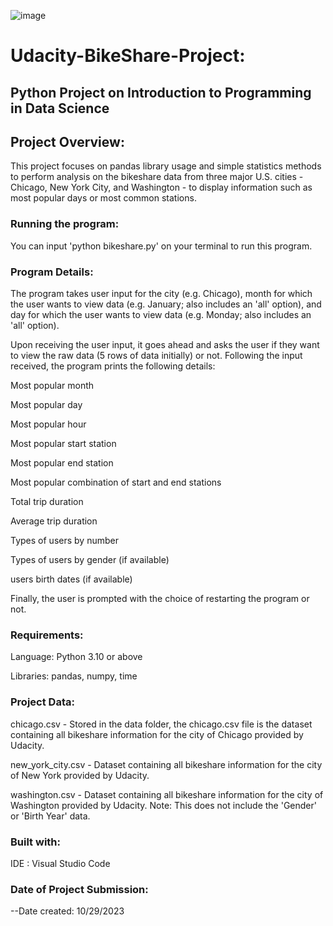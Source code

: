 ![image](https://github.com/Blaqdiana/Bikeshare/assets/109005502/a46ad65e-d2a8-49d3-ae99-c3d167da1e19)


# Udacity-BikeShare-Project:
## Python Project on Introduction to Programming in Data Science 

## Project Overview:
This project focuses on pandas library usage and simple statistics methods to perform analysis on the bikeshare data from three major U.S. cities - Chicago, New York City, and Washington - to display information such as most popular days or most common stations.

### Running the program:
You can input 'python bikeshare.py' on your terminal to run this program.

### Program Details:
The program takes user input for the city (e.g. Chicago), month for which the user wants to view data (e.g. January; also includes an 'all' option), and day for which the user wants to view data (e.g. Monday; also includes an 'all' option).

Upon receiving the user input, it goes ahead and asks the user if they want to view the raw data (5 rows of data initially) or not. Following the input received, the program prints the following details:

Most popular month

Most popular day

Most popular hour

Most popular start station

Most popular end station

Most popular combination of start and end stations

Total trip duration

Average trip duration

Types of users by number

Types of users by gender (if available)

users birth dates (if available)

Finally, the user is prompted with the choice of restarting the program or not.

### Requirements:
Language: Python 3.10 or above

Libraries: pandas, numpy, time

### Project Data:

chicago.csv - Stored in the data folder, the chicago.csv file is the dataset containing all bikeshare information for the city of Chicago provided by Udacity.

new_york_city.csv - Dataset containing all bikeshare information for the city of New York provided by Udacity.

washington.csv - Dataset containing all bikeshare information for the city of Washington provided by Udacity. Note: This does not include the 'Gender' or 'Birth Year' data.

### Built with:
IDE : Visual Studio Code

### Date of Project Submission:
--Date created: 10/29/2023
